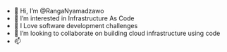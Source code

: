 - 👋 Hi, I’m @RangaNyamadzawo
- 👀 I’m interested in Infrastructure As Code
- 🌱 I Love software development challenges
- 💞️ I’m looking to collaborate on building cloud infrastructure using code
- 📫 

<!---
RangaNyamadzawo/RangaNyamadzawo is a ✨ special ✨ repository because its `README.md` (this file) appears on your GitHub profile.
You can click the Preview link to take a look at your changes.
--->
